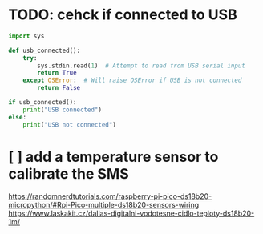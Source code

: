 # TODO: cehck if connected to USB

```Python
import sys

def usb_connected():
    try:
        sys.stdin.read(1)  # Attempt to read from USB serial input
        return True
    except OSError:  # Will raise OSError if USB is not connected
        return False

if usb_connected():
    print("USB connected")
else:
    print("USB not connected")
```

# [ ] add a temperature sensor to calibrate the SMS
https://randomnerdtutorials.com/raspberry-pi-pico-ds18b20-micropython/#Rpi-Pico-multiple-ds18b20-sensors-wiring
https://www.laskakit.cz/dallas-digitalni-vodotesne-cidlo-teploty-ds18b20-1m/
